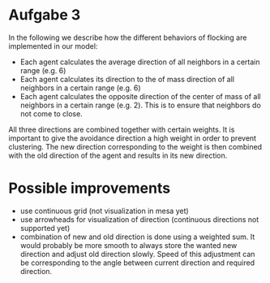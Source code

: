 # Aufgabe 3

In the following we describe how the different behaviors of flocking are
implemented in our model:

* Each agent calculates the average direction of all neighbors in a certain range (e.g. 6)
* Each agent calculates its direction to the of mass direction of all neighbors in a 
certain range (e.g. 6)
* Each agent calculates the opposite direction of the center of mass of all neighbors in a 
certain range (e.g. 2). This is to ensure that neighbors do not come to close.

All three directions are combined together with certain weights. It is important to give the 
avoidance direction a high weight in order to prevent clustering. The new direction corresponding
to the weight is then combined with the old direction of the agent and results in its new direction.

# Possible improvements

* use continuous grid (not visualization in mesa yet)
* use arrowheads for visualization of direction (continuous directions not supported yet)
* combination of new and old direction is done using a weighted sum. It would probably be more
smooth to always store the wanted new direction and adjust old direction slowly. Speed of this
adjustment can be corresponding to the angle between current direction and required direction.

